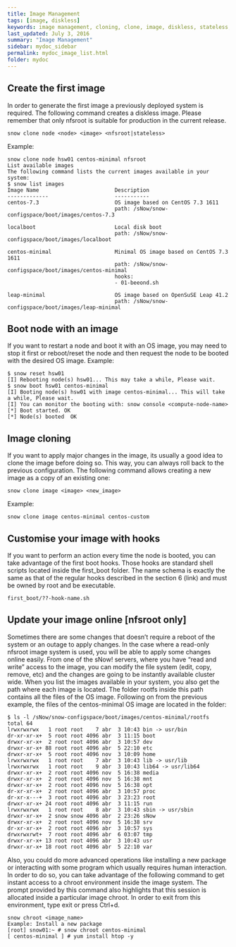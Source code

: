 ```yaml
---
title: Image Management
tags: [image, diskless]
keywords: image management, cloning, clone, image, diskless, stateless, nfsroot
last_updated: July 3, 2016
summary: "Image Management"
sidebar: mydoc_sidebar
permalink: mydoc_image_list.html
folder: mydoc
---
```

## Create the first image
In order to generate the first image a previously deployed system is required. The following command creates a diskless image.
Please remember that only nfsroot is suitable for production in the current release.
```
snow clone node <node> <image> <nfsroot|stateless>
```
Example:
```
snow clone node hsw01 centos-minimal nfsroot
List available images
The following command lists the current images available in your system:
$ snow list images
Image Name                        Description
-------------                     -----------
centos-7.3                        OS image based on CentOS 7.3 1611
                                  path: /sNow/snow-configspace/boot/images/centos-7.3

localboot                         Local disk boot
                                  path: /sNow/snow-configspace/boot/images/localboot

centos-minimal                    Minimal OS image based on CentOS 7.3 1611
                                  path: /sNow/snow-configspace/boot/images/centos-minimal
                                  hooks:
                                  - 01-beeond.sh

leap-minimal                      OS image based on OpenSuSE Leap 41.2
                                  path: /sNow/snow-configspace/boot/images/leap-minimal
```

## Boot node with an image
If you want to restart a node and boot it with an OS image, you may need to stop it first or reboot/reset the node and then request the node to be booted with the desired OS image. Example:
```
$ snow reset hsw01
[I] Rebooting node(s) hsw01... This may take a while, Please wait.
$ snow boot hsw01 centos-minimal
[I] Booting node(s) hsw01 with image centos-minimal... This will take a while, Please wait.
[I] You can monitor the booting with: snow console <compute-node-name>
[*] Boot started. OK
[*] Node(s) booted  OK
```

## Image cloning
If you want to apply major changes in the image, its usually a good idea to clone the image before doing so. This way, you can always roll back to the previous configuration. The following command allows creating a new image as a copy of an existing one:
```
snow clone image <image> <new_image>
```
Example:
```
snow clone image centos-minimal centos-custom
```

## Customise your image with hooks
If you want to perform an action every time the node is booted, you can take advantage of the first boot hooks. Those hooks are standard shell scripts located inside the first_boot folder. The name schema is exactly the same as that of the regular hooks described in the section 6 (link) and must be owned by root and be executable.
```
first_boot/??-hook-name.sh
```

## Update your image online [nfsroot only]
Sometimes there are some changes that doesn’t require a reboot of the system or an outage to apply changes. In the case where a read-only nfsroot image system is used, you will be able to apply some changes online easily.
From one of the sNow! servers, where you have “read and write” access to the image, you can modify the file system (edit, copy, remove, etc) and the changes are going to be instantly available cluster wide.
When you list the images available in your system, you also get the path where each image is located. The folder rootfs inside this path contains all the files of the OS image. Following on from the previous example, the files of the centos-minimal OS image are located in the folder:
```
$ ls -l /sNow/snow-configspace/boot/images/centos-minimal/rootfs
total 64
lrwxrwxrwx   1 root root    7 abr  3 10:43 bin -> usr/bin
dr-xr-xr-x+  5 root root 4096 abr  3 11:15 boot
drwxr-xr-x+  2 root root 4096 abr  3 10:57 dev
drwxr-xr-x+ 88 root root 4096 abr  5 22:10 etc
drwxr-xr-x+  5 root root 4096 nov  3 10:09 home
lrwxrwxrwx   1 root root    7 abr  3 10:43 lib -> usr/lib
lrwxrwxrwx   1 root root    9 abr  3 10:43 lib64 -> usr/lib64
drwxr-xr-x+  2 root root 4096 nov  5 16:38 media
drwxr-xr-x+  2 root root 4096 nov  5 16:38 mnt
drwxr-xr-x+  2 root root 4096 nov  5 16:38 opt
dr-xr-xr-x+  2 root root 4096 abr  3 10:57 proc
dr-xr-x---+  3 root root 4096 abr  3 23:23 root
drwxr-xr-x+ 24 root root 4096 abr  3 11:15 run
lrwxrwxrwx   1 root root    8 abr  3 10:43 sbin -> usr/sbin
drwxr-xr-x+  2 snow snow 4096 abr  2 23:26 sNow
drwxr-xr-x+  2 root root 4096 nov  5 16:38 srv
dr-xr-xr-x+  2 root root 4096 abr  3 10:57 sys
drwxrwxrwt+  7 root root 4096 abr  6 03:07 tmp
drwxr-xr-x+ 13 root root 4096 abr  3 10:43 usr
drwxr-xr-x+ 18 root root 4096 abr  5 22:10 var
```

Also, you could do more advanced operations like installing a new package or interacting with some program which usually requires human interaction. In order to do so, you can take advantage of the following command to get instant access to a chroot environment inside the image system. The prompt provided by this command also highlights that this session is allocated inside a particular image chroot.
In order to exit from this environment, type exit or press Ctrl+d.
```
snow chroot <image_name>
Example: Install a new package
[root] snow01:~ # snow chroot centos-minimal
[ centos-minimal ] # yum install htop -y
```
